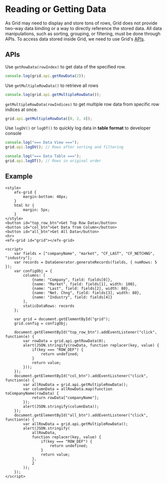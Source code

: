 # Reading or Getting Data

As Grid may need to display and store tons of rows, Grid does not provide two-way data binding or a way to directly reference the stored data. All data manipulations, such as sorting, grouping, or filtering, must be done through APIs. To access data stored inside Grid, we need to use Grid's [APIs](../apis/README.md).

## APIs

Use `getRowData(rowIndex)` to get data of the specified row.

```js
console.log(grid.api.getRowData(2));
```

Use `getMultipleRowData()` to retrieve all rows

```js
console.log(grid.api.getMultipleRowData());
```

`getMultipleRowData(rowIndices)` to get multiple row data from specific row indices at once.

```js
grid.api.getMultipleRowData([0, 2, 4]);
```

Use `logDV()` or `logDT()` to quickly log data in **table format** to developer console

```js
console.log("=== Data View ===");
grid.api.logDV(); // Rows after sorting and filtering

console.log("=== Data Table ===");
grid.api.logDT(); // Rows in original order
```

## Example

```live
<style>
	efx-grid {
		margin-bottom: 40px;
	}
	html hr {
		margin: 5px;
	}
</style>
<button id="top_row_btn">Get Top Row Data</button>
<button id="col_btn">Get Data from Column</button>
<button id="all_btn">Get All Data</button>
<hr>
<efx-grid id="grid"></efx-grid>

<script>
	var fields = ["companyName", "market", "CF_LAST", "CF_NETCHNG", "industry"];
	var records = DataGenerator.generateRecords(fields, { numRows: 5 });
	var configObj = {
		columns: [
			{name: "Company", field: fields[0]},
			{name: "Market", field: fields[1], width: 100},
			{name: "Last", field: fields[2], width: 80},
			{name: "Net. Chng", field: fields[3], width: 80},
			{name: "Industry", field: fields[4]}
		],
		staticDataRows: records
	};

	var grid = document.getElementById("grid");
	grid.config = configObj;
	
	document.getElementById("top_row_btn").addEventListener("click", function(e) {
		var rowData = grid.api.getRowData(0);
		alert(JSON.stringify(rowData, function replacer(key, value) {
			if(key === "ROW_DEF") {
				return undefined;
			}
			return value;
		}));
	});
	document.getElementById("col_btn").addEventListener("click", function(e) {
		var allRowData = grid.api.getMultipleRowData();
		var columnData = allRowData.map(function toCompanyName(rowData) {
			return rowData["companyName"];
		});
		alert(JSON.stringify(columnData));
	});
	document.getElementById("all_btn").addEventListener("click", function(e) {
		var allRowData = grid.api.getMultipleRowData();
		alert(JSON.stringify(
			allRowData, 
			function replacer(key, value) {
				if(key === "ROW_DEF") {
					return undefined;
				}
				return value;
			},
			2
		));
	});
</script>
```